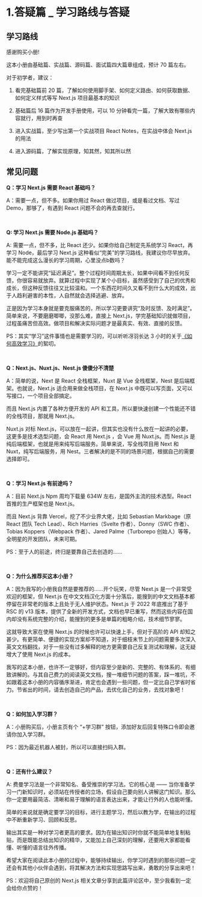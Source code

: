 # 1.答疑篇 _ 学习路线与答疑

## 学习路线

感谢购买小册!

这本小册由基础篇、实战篇、源码篇、面试篇四大篇章组成，预计 70 篇左右。

对于初学者，建议：

1.  看完基础篇前 20 篇，了解如何使用脚手架、如何定义路由、如何获取数据、如何定义样式等写 Next.js 项目最基本的知识

2.  基础篇后 16 篇作为开发手册使用，可以 10 分钟看完一篇，了解大致有哪些内容就行，用到时再查

3.  进入实战篇，至少写出第一个实战项目 React Notes，在实战中体会 Next.js 的用法
4.  进入源码篇，了解实现原理，知其然，知其所以然

## 常见问题

**Q：学习 Next.js 需要 React 基础吗？**

A：需要一点，但不多。如果你用过 React 做过项目，或是看过文档、写过 Demo，那够了，有遇到 React 问题不会的再去查就行。

<br/>

**Q: 学习 Next.js 需要 Node.js 基础吗？**

A: 需要一点，但不多，比 React 还少。如果你给自己制定先系统学习 React，再学习 Node，最后学习 Next.js 这种看似“完美”的学习路线，我建议你尽早放弃。能不能完成这么漫长的学习周期，心里没点b数吗？

学习一定不能讲究“延迟满足”。整个过程时间周期太长，如果中间看不到任何反馈，你很容易就放弃。就算过程中实现了某个小目标，虽然感受到了自己的优秀和成长，但这种反馈往往又比较温和。一个东西花时间久又看不到什么大的成效，出于人趋利避害的本性，人自然就会选择逃避、放弃。

正是因为学习本身就是要克服痛苦的，所以学习更要讲究“及时反馈、及时满足”。 简单来说，不要磨磨唧唧，没那么难，直接上 Next.js，学完基础知识就做项目，过程虽痛苦但高效。做项目和解决实际问题才是最真实、有效、直接的反馈。

PS：其实“学习”这件事情也是需要学习的，可以听听冴羽长达 3 小时的关于[《如何高效学习》](https://www.yuque.com/yayu/blog/grow#TdtOC)的絮叨。

<br/>

**Q：Next.js、Nuxt.js、Nest.js 傻傻分不清楚**

A：简单的说，Next 是 React 全栈框架，Nuxt 是 Vue 全栈框架，Nest 是后端框架。也就说，Next.js 适合用来做全栈项目，在 Next.js 中既可以写页面，又可以写接口，一个项目全部搞定。

而且 Next.js 内置了各种方便开发的 API 和工具，所以要快速创建一个性能还不错的全栈项目，那就用 Next.js。

Nuxt.js 对标 Next.js，可以放在一起讲，但其实也没有什么放在一起讲的必要，这更多是技术选型问题，会 React 用 Next.js ，会 Vue 用 Nuxt.js。而 Nest.js 是纯后端框架，也就是用来纯写后端服务。简单来说，写全栈项目用 Next 和 Nuxt，纯写后端服务，用 Nest。三者解决的是不同的场景问题，根据自己的需要选择即可。

<br/>

**Q：学习 Next.js 有前途吗？**

A：目前 Next.js Npm 周均下载量 634W 左右，是国外主流的技术选型。React 首推的生产框架也是 Next.js。

而且 Next.js 背靠 Vercel，挖了不少业界大佬，比如 Sebastian Markbage（原 React 团队 Tech Lead）、Rich Harries（Svelte 作者）、Donny（SWC 作者）、Tobias Koppers（Webpack 作者）、Jared Palme（Turborepo 创始人）等等，全明星的开发团队，未来可期。

PS：至于人的前途，终归是要靠自己去创造的……

<br/>

**Q：为什么推荐买这本小册？**

A：因为我写的小册我自然是要推荐的……开个玩笑，尽管 Next.js 是一个非常受欢迎的框架，但 Next.js 在中文文档汉化方面十分落后，能搜到的中文文档基本都停留在非常老的版本上且处于无人维护状态。Next.js 于 2022 年底推出了基于 RSC 的 v13 版本，提供了全新的开发方式，文档也早已重写，然而这些内容在国内却没有系统完整的介绍，能搜到的更多是单篇的粗略介绍，技术细节寥寥。

这就导致大家在使用 Next.js 的时候也许可以快速上手，但对于高阶的 API 却知之甚少。有更简单、便捷的实现方案却不知道，对于细枝末节上的问题需要多次深入英文文档翻找，对于一些没有过多解释的地方更需要自己反复测试和理解，这无疑增大了使用 Next.js 的成本。

我写的这本小册，也许不一定够好，但内容至少是新的、完整的、有体系的、有细致讲解的。与其自己费力的阅读英文文档，搜一堆细节问题的答案，踩一堆坑，不如跟着这本小册的内容循序渐进，肯定也会遇到一些问题，但一定比自己学省时省力。节省出的时间，请去创造自己的产品，去优化自己的业务，去找对象吧！

<br/>

**Q：如何加入学习群？**

A：小册购买后，小册主页有个 “+学习群” 按钮，添加好友后回复特殊口令即会邀请你加入学习群。

PS：因为最近机器人被封，所以可以直接扫码入群。

<br/>

**Q：还有什么建议？**

A: 费曼学习法是一个非常知名、备受推崇的学习法。它的核心是 —— 当你准备学习一门新知识时，必须站在传授者的立场，假设自己要向别人讲解这门知识。那么你一定要用最简洁、清晰和易于理解的语言表达出来，才能让行外的人也能听懂。

简单的来说就是确定要学习的目标，进行主题学习，然后以教为学，在输出的过程中不断重新学习、回顾和反思。

输出其实是一种对学习者更高的要求。因为在输出知识时你就不能简单地复制粘贴，而是既能总结出知识的精华，又能加上自己深刻的理解，还要用大家都能看懂、听懂的语言往外传播。

希望大家在阅读此本小册的过程中，能够持续输出，你学习时遇到的那些问题一定还会有其他小伙伴会遇到，将其解决方法和实现思路写出来，勇敢的分享出来吧！

PS：欢迎将自己原创的 Next.js 相关文章分享到此篇评论区中，至少我看到一定会给你点赞的！
